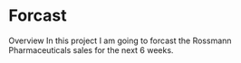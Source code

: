 # Forcast
Overview
In this project I am going to forcast the  Rossmann Pharmaceuticals sales for the next 6 weeks.


